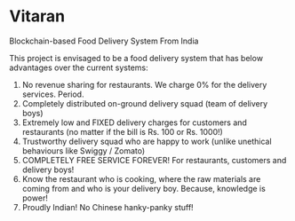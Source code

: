 # Vitaran

Blockchain-based Food Delivery System From India

This project is envisaged to be a food delivery system that has below advantages over the current systems:
1. No revenue sharing for restaurants. We charge 0% for the delivery services. Period.
2. Completely distributed on-ground delivery squad (team of delivery boys)
3. Extremely low and FIXED delivery charges for customers and restaurants (no matter if the bill is Rs. 100 or Rs. 1000!)
4. Trustworthy delivery squad who are happy to work (unlike unethical behaviours like Swiggy / Zomato)
5. COMPLETELY FREE SERVICE FOREVER! For restaurants, customers and delivery boys! 
6. Know the restaurant who is cooking, where the raw materials are coming from and who is your delivery boy. Because, knowledge is power!
7. Proudly Indian! No Chinese hanky-panky stuff!

